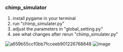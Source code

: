 ### chimp_simulator
 1. install pygame in your terminal
 2. run "chimp_simulater.py"
 3. adjust the parameters in "global_setting.py"
 4. see what changes after rerun "chimp_simulater.py"
 
![a659b55ccf0bb7fcceeb901226768848](https://user-images.githubusercontent.com/89007851/173248104-4fcfb6a9-997c-4cc7-915d-45d1a029ecf5.jpg)
![image](https://user-images.githubusercontent.com/89007851/173249159-71af8d01-9369-41f6-bf02-635c50b31dc7.png)

